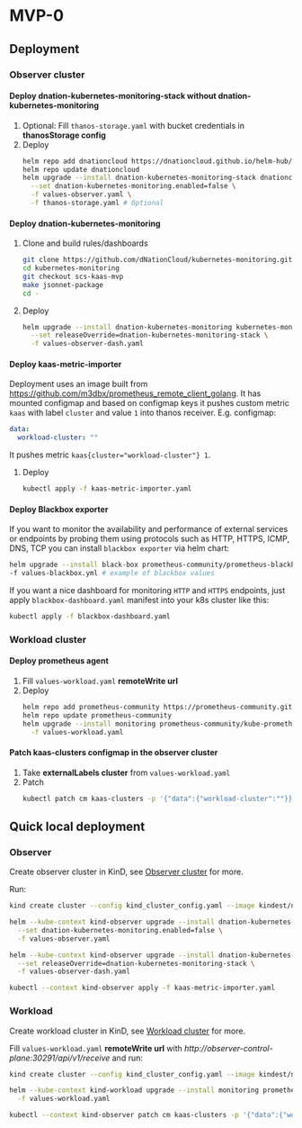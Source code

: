 # MVP-0

## Deployment

### Observer cluster

#### Deploy dnation-kubernetes-monitoring-stack without dnation-kubernetes-monitoring

1. Optional: Fill `thanos-storage.yaml` with bucket credentials in **thanosStorage config**
2. Deploy
   ```bash
   helm repo add dnationcloud https://dnationcloud.github.io/helm-hub/
   helm repo update dnationcloud
   helm upgrade --install dnation-kubernetes-monitoring-stack dnationcloud/dnation-kubernetes-monitoring-stack \
     --set dnation-kubernetes-monitoring.enabled=false \
     -f values-observer.yaml \
     -f thanos-storage.yaml # Optional
   ```

#### Deploy dnation-kubernetes-monitoring

1. Clone and build rules/dashboards
   ```bash
   git clone https://github.com/dNationCloud/kubernetes-monitoring.git
   cd kubernetes-monitoring
   git checkout scs-kaas-mvp
   make jsonnet-package
   cd -
   ```
2. Deploy
   ```bash
   helm upgrade --install dnation-kubernetes-monitoring kubernetes-monitoring/chart --dependency-update \
     --set releaseOverride=dnation-kubernetes-monitoring-stack \
     -f values-observer-dash.yaml
   ```

#### Deploy kaas-metric-importer

Deployment uses an image built from https://github.com/m3dbx/prometheus_remote_client_golang.
It has mounted configmap and based on configmap keys it pushes custom metric `kaas`
with label `cluster` and value `1` into thanos receiver.
E.g. configmap:
```yaml
data:
  workload-cluster: ""
```
It pushes metric `kaas{cluster="workload-cluster"} 1`.

1. Deploy
   ```bash
   kubectl apply -f kaas-metric-importer.yaml
   ```
#### Deploy Blackbox exporter
If you want to monitor the availability and performance of external services or endpoints by probing them using protocols such as HTTP, HTTPS, ICMP, DNS, TCP you can install `blackbox exporter` via helm chart:

```bash
helm upgrade --install black-box prometheus-community/prometheus-blackbox-exporter \
-f values-blackbox.yml # example of blackbox values
```
If you want a nice dashboard for monitoring `HTTP` and `HTTPS` endpoints, just apply `blackbox-dashboard.yaml` manifest into your k8s cluster like this:
```bash
kubectl apply -f blackbox-dashboard.yaml
```

### Workload cluster

#### Deploy prometheus agent

1. Fill `values-workload.yaml` **remoteWrite url**
2. Deploy
   ```bash
   helm repo add prometheus-community https://prometheus-community.github.io/helm-charts
   helm repo update prometheus-community
   helm upgrade --install monitoring prometheus-community/kube-prometheus-stack \
     -f values-workload.yaml
   ```

#### Patch kaas-clusters configmap in the observer cluster

1. Take **externalLabels cluster** from `values-workload.yaml`
2. Patch
   ```bash
   kubectl patch cm kaas-clusters -p '{"data":{"workload-cluster":""}}'
   ```

## Quick local deployment

### Observer
Create observer cluster in KinD, see [Observer cluster](#observer-cluster) for more.

Run:
```bash
kind create cluster --config kind_cluster_config.yaml --image kindest/node:v1.25.11 --name observer

helm --kube-context kind-observer upgrade --install dnation-kubernetes-monitoring-stack dnationcloud/dnation-kubernetes-monitoring-stack \
  --set dnation-kubernetes-monitoring.enabled=false \
  -f values-observer.yaml

helm --kube-context kind-observer upgrade --install dnation-kubernetes-monitoring kubernetes-monitoring/chart \
  --set releaseOverride=dnation-kubernetes-monitoring-stack \
  -f values-observer-dash.yaml

kubectl --context kind-observer apply -f kaas-metric-importer.yaml
```

### Workload
Create workload cluster in KinD, see [Workload cluster](#workload-cluster) for more.

Fill `values-workload.yaml` **remoteWrite url** with *http://observer-control-plane:30291/api/v1/receive* and run:
```bash
kind create cluster --config kind_cluster_config.yaml --image kindest/node:v1.25.11 --name workload

helm --kube-context kind-workload upgrade --install monitoring prometheus-community/kube-prometheus-stack \
  -f values-workload.yaml

kubectl --context kind-observer patch cm kaas-clusters -p '{"data":{"workload-cluster":""}}'
```
